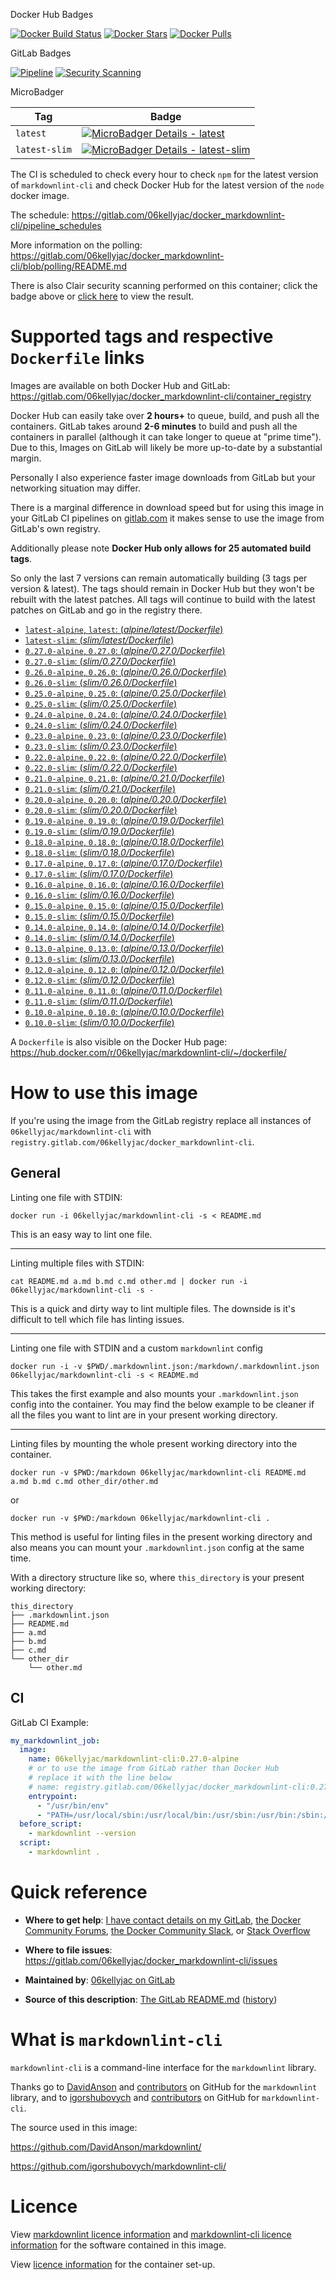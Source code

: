 [//]: # (This file is templated, please edit it in the templates folder)

[//]: # (<!-- markdownlint-disable MD013 -->)
[//]: # (Disabled MD013 due to how Docker Hub formats newlines in markdown)
[//]: # (Also using this funky commenting because Docker Hub shows HTML style markdown comments)

[docker_stars_shield]: https://img.shields.io/docker/stars/06kellyjac/markdownlint-cli.svg?style=flat-square
[docker_pulls_shield]: https://img.shields.io/docker/pulls/06kellyjac/markdownlint-cli.svg?style=flat-square
[docker_build_shield]: https://img.shields.io/docker/cloud/build/06kellyjac/markdownlint-cli.svg?style=flat-square
[docker_hub]: https://hub.docker.com/r/06kellyjac/markdownlint-cli/
[docker_hub_build]: https://hub.docker.com/r/06kellyjac/markdownlint-cli/builds/

Docker Hub Badges

[![Docker Build Status][docker_build_shield]][docker_hub_build] [![Docker Stars][docker_stars_shield]][docker_hub] [![Docker Pulls][docker_pulls_shield]][docker_hub]

[pipeline_badge]: https://gitlab.com/06kellyjac/docker_markdownlint-cli/badges/master/pipeline.svg
[pipeline_link]: https://gitlab.com/06kellyjac/docker_markdownlint-cli/pipelines
[scanning_badge]: https://img.shields.io/badge/security_scanning-click_me-%231DA0F7.svg
[security_dashboard_link]: https://gitlab.com/06kellyjac/docker_markdownlint-cli/security/dashboard

GitLab Badges

[![Pipeline][pipeline_badge]][pipeline_link] [![Security Scanning][scanning_badge]][security_dashboard_link]

[//]: # (TODO: Swap to official scanning badges in the future: <https://gitlab.com/gitlab-org/gitlab-ee/issues/4713> <https://gitlab.com/gitlab-org/gitlab-foss/issues/49874>)

[microbadger_latest_shield]: https://images.microbadger.com/badges/image/06kellyjac/markdownlint-cli.svg
[microbadger_latest]: https://microbadger.com/images/06kellyjac/markdownlint-cli
[microbadger_latest-slim_shield]: https://images.microbadger.com/badges/image/06kellyjac/markdownlint-cli:latest-slim.svg
[microbadger_latest]: https://microbadger.com/images/06kellyjac/markdownlint-cli
[microbadger_latest-slim]: https://microbadger.com/images/06kellyjac/markdownlint-cli:latest-slim

MicroBadger

| Tag | Badge |
|-----|-------|
| `latest` | [![MicroBadger Details - latest][microbadger_latest_shield]][microbadger_latest] |
| `latest-slim` | [![MicroBadger Details - latest-slim][microbadger_latest-slim_shield]][microbadger_latest-slim] |

The CI is scheduled to check every hour to check `npm` for the latest version of `markdownlint-cli` and check Docker Hub for the latest version of the `node` docker image.

The schedule: <https://gitlab.com/06kellyjac/docker_markdownlint-cli/pipeline_schedules>

More information on the polling: <https://gitlab.com/06kellyjac/docker_markdownlint-cli/blob/polling/README.md>

There is also Clair security scanning performed on this container; click the badge above or [click here][security_dashboard_link] to view the result.

# Supported tags and respective `Dockerfile` links

[latest_dockerfile]: https://gitlab.com/06kellyjac/docker_markdownlint-cli/blob/master/alpine/Dockerfile.latest
[0.27.0_dockerfile]: https://gitlab.com/06kellyjac/docker_markdownlint-cli/blob/master/alpine/Dockerfile.0.27.0
[0.26.0_dockerfile]: https://gitlab.com/06kellyjac/docker_markdownlint-cli/blob/master/alpine/Dockerfile.0.26.0
[0.25.0_dockerfile]: https://gitlab.com/06kellyjac/docker_markdownlint-cli/blob/master/alpine/Dockerfile.0.25.0
[0.24.0_dockerfile]: https://gitlab.com/06kellyjac/docker_markdownlint-cli/blob/master/alpine/Dockerfile.0.24.0
[0.23.0_dockerfile]: https://gitlab.com/06kellyjac/docker_markdownlint-cli/blob/master/alpine/Dockerfile.0.23.0
[0.22.0_dockerfile]: https://gitlab.com/06kellyjac/docker_markdownlint-cli/blob/master/alpine/Dockerfile.0.22.0
[0.21.0_dockerfile]: https://gitlab.com/06kellyjac/docker_markdownlint-cli/blob/master/alpine/Dockerfile.0.21.0
[0.20.0_dockerfile]: https://gitlab.com/06kellyjac/docker_markdownlint-cli/blob/master/alpine/Dockerfile.0.20.0
[0.19.0_dockerfile]: https://gitlab.com/06kellyjac/docker_markdownlint-cli/blob/master/alpine/Dockerfile.0.19.0
[0.18.0_dockerfile]: https://gitlab.com/06kellyjac/docker_markdownlint-cli/blob/master/alpine/Dockerfile.0.18.0
[0.17.0_dockerfile]: https://gitlab.com/06kellyjac/docker_markdownlint-cli/blob/master/alpine/Dockerfile.0.17.0
[0.16.0_dockerfile]: https://gitlab.com/06kellyjac/docker_markdownlint-cli/blob/master/alpine/Dockerfile.0.16.0
[0.15.0_dockerfile]: https://gitlab.com/06kellyjac/docker_markdownlint-cli/blob/master/alpine/Dockerfile.0.15.0
[0.14.0_dockerfile]: https://gitlab.com/06kellyjac/docker_markdownlint-cli/blob/master/alpine/Dockerfile.0.14.0
[0.13.0_dockerfile]: https://gitlab.com/06kellyjac/docker_markdownlint-cli/blob/master/alpine/Dockerfile.0.13.0
[0.12.0_dockerfile]: https://gitlab.com/06kellyjac/docker_markdownlint-cli/blob/master/alpine/Dockerfile.0.12.0
[0.11.0_dockerfile]: https://gitlab.com/06kellyjac/docker_markdownlint-cli/blob/master/alpine/Dockerfile.0.11.0
[0.10.0_dockerfile]: https://gitlab.com/06kellyjac/docker_markdownlint-cli/blob/master/alpine/Dockerfile.0.10.0

[latest_slim_dockerfile]: https://gitlab.com/06kellyjac/docker_markdownlint-cli/blob/master/slim/Dockerfile.latest
[0.27.0_slim_dockerfile]: https://gitlab.com/06kellyjac/docker_markdownlint-cli/blob/master/slim/Dockerfile.0.27.0
[0.26.0_slim_dockerfile]: https://gitlab.com/06kellyjac/docker_markdownlint-cli/blob/master/slim/Dockerfile.0.26.0
[0.25.0_slim_dockerfile]: https://gitlab.com/06kellyjac/docker_markdownlint-cli/blob/master/slim/Dockerfile.0.25.0
[0.24.0_slim_dockerfile]: https://gitlab.com/06kellyjac/docker_markdownlint-cli/blob/master/slim/Dockerfile.0.24.0
[0.23.0_slim_dockerfile]: https://gitlab.com/06kellyjac/docker_markdownlint-cli/blob/master/slim/Dockerfile.0.23.0
[0.22.0_slim_dockerfile]: https://gitlab.com/06kellyjac/docker_markdownlint-cli/blob/master/slim/Dockerfile.0.22.0
[0.21.0_slim_dockerfile]: https://gitlab.com/06kellyjac/docker_markdownlint-cli/blob/master/slim/Dockerfile.0.21.0
[0.20.0_slim_dockerfile]: https://gitlab.com/06kellyjac/docker_markdownlint-cli/blob/master/slim/Dockerfile.0.20.0
[0.19.0_slim_dockerfile]: https://gitlab.com/06kellyjac/docker_markdownlint-cli/blob/master/slim/Dockerfile.0.19.0
[0.18.0_slim_dockerfile]: https://gitlab.com/06kellyjac/docker_markdownlint-cli/blob/master/slim/Dockerfile.0.18.0
[0.17.0_slim_dockerfile]: https://gitlab.com/06kellyjac/docker_markdownlint-cli/blob/master/slim/Dockerfile.0.17.0
[0.16.0_slim_dockerfile]: https://gitlab.com/06kellyjac/docker_markdownlint-cli/blob/master/slim/Dockerfile.0.16.0
[0.15.0_slim_dockerfile]: https://gitlab.com/06kellyjac/docker_markdownlint-cli/blob/master/slim/Dockerfile.0.15.0
[0.14.0_slim_dockerfile]: https://gitlab.com/06kellyjac/docker_markdownlint-cli/blob/master/slim/Dockerfile.0.14.0
[0.13.0_slim_dockerfile]: https://gitlab.com/06kellyjac/docker_markdownlint-cli/blob/master/slim/Dockerfile.0.13.0
[0.12.0_slim_dockerfile]: https://gitlab.com/06kellyjac/docker_markdownlint-cli/blob/master/slim/Dockerfile.0.12.0
[0.11.0_slim_dockerfile]: https://gitlab.com/06kellyjac/docker_markdownlint-cli/blob/master/slim/Dockerfile.0.11.0
[0.10.0_slim_dockerfile]: https://gitlab.com/06kellyjac/docker_markdownlint-cli/blob/master/slim/Dockerfile.0.10.0

Images are available on both Docker Hub and GitLab: <https://gitlab.com/06kellyjac/docker_markdownlint-cli/container_registry>

Docker Hub can easily take over **2 hours+** to queue, build, and push all the containers.
GitLab takes around **2-6 minutes** to build and push all the containers in parallel (although it can take longer to queue at "prime time").
Due to this, Images on GitLab will likely be more up-to-date by a substantial margin.

Personally I also experience faster image downloads from GitLab but your networking situation may differ.

There is a marginal difference in download speed but for using this image in your GitLab CI pipelines on [gitlab.com](https://gitlab.com) it makes sense to use the image from GitLab's own registry.

Additionally please note **Docker Hub only allows for 25 automated build tags**.

So only the last 7 versions can remain automatically building (3 tags per version & latest).
The tags should remain in Docker Hub but they won't be rebuilt with the latest patches.
All tags will continue to build with the latest patches on GitLab and go in the registry there.

- [`latest-alpine`, `latest`: (*alpine/latest/Dockerfile*)][latest_dockerfile]
- [`latest-slim`: (*slim/latest/Dockerfile*)][latest_slim_dockerfile]
- [`0.27.0-alpine`, `0.27.0`: (*alpine/0.27.0/Dockerfile*)][0.27.0_dockerfile]
- [`0.27.0-slim`: (*slim/0.27.0/Dockerfile*)][0.27.0_slim_dockerfile]
- [`0.26.0-alpine`, `0.26.0`: (*alpine/0.26.0/Dockerfile*)][0.26.0_dockerfile]
- [`0.26.0-slim`: (*slim/0.26.0/Dockerfile*)][0.26.0_slim_dockerfile]
- [`0.25.0-alpine`, `0.25.0`: (*alpine/0.25.0/Dockerfile*)][0.25.0_dockerfile]
- [`0.25.0-slim`: (*slim/0.25.0/Dockerfile*)][0.25.0_slim_dockerfile]
- [`0.24.0-alpine`, `0.24.0`: (*alpine/0.24.0/Dockerfile*)][0.24.0_dockerfile]
- [`0.24.0-slim`: (*slim/0.24.0/Dockerfile*)][0.24.0_slim_dockerfile]
- [`0.23.0-alpine`, `0.23.0`: (*alpine/0.23.0/Dockerfile*)][0.23.0_dockerfile]
- [`0.23.0-slim`: (*slim/0.23.0/Dockerfile*)][0.23.0_slim_dockerfile]
- [`0.22.0-alpine`, `0.22.0`: (*alpine/0.22.0/Dockerfile*)][0.22.0_dockerfile]
- [`0.22.0-slim`: (*slim/0.22.0/Dockerfile*)][0.22.0_slim_dockerfile]
- [`0.21.0-alpine`, `0.21.0`: (*alpine/0.21.0/Dockerfile*)][0.21.0_dockerfile]
- [`0.21.0-slim`: (*slim/0.21.0/Dockerfile*)][0.21.0_slim_dockerfile]
- [`0.20.0-alpine`, `0.20.0`: (*alpine/0.20.0/Dockerfile*)][0.20.0_dockerfile]
- [`0.20.0-slim`: (*slim/0.20.0/Dockerfile*)][0.20.0_slim_dockerfile]
- [`0.19.0-alpine`, `0.19.0`: (*alpine/0.19.0/Dockerfile*)][0.19.0_dockerfile]
- [`0.19.0-slim`: (*slim/0.19.0/Dockerfile*)][0.19.0_slim_dockerfile]
- [`0.18.0-alpine`, `0.18.0`: (*alpine/0.18.0/Dockerfile*)][0.18.0_dockerfile]
- [`0.18.0-slim`: (*slim/0.18.0/Dockerfile*)][0.18.0_slim_dockerfile]
- [`0.17.0-alpine`, `0.17.0`: (*alpine/0.17.0/Dockerfile*)][0.17.0_dockerfile]
- [`0.17.0-slim`: (*slim/0.17.0/Dockerfile*)][0.17.0_slim_dockerfile]
- [`0.16.0-alpine`, `0.16.0`: (*alpine/0.16.0/Dockerfile*)][0.16.0_dockerfile]
- [`0.16.0-slim`: (*slim/0.16.0/Dockerfile*)][0.16.0_slim_dockerfile]
- [`0.15.0-alpine`, `0.15.0`: (*alpine/0.15.0/Dockerfile*)][0.15.0_dockerfile]
- [`0.15.0-slim`: (*slim/0.15.0/Dockerfile*)][0.15.0_slim_dockerfile]
- [`0.14.0-alpine`, `0.14.0`: (*alpine/0.14.0/Dockerfile*)][0.14.0_dockerfile]
- [`0.14.0-slim`: (*slim/0.14.0/Dockerfile*)][0.14.0_slim_dockerfile]
- [`0.13.0-alpine`, `0.13.0`: (*alpine/0.13.0/Dockerfile*)][0.13.0_dockerfile]
- [`0.13.0-slim`: (*slim/0.13.0/Dockerfile*)][0.13.0_slim_dockerfile]
- [`0.12.0-alpine`, `0.12.0`: (*alpine/0.12.0/Dockerfile*)][0.12.0_dockerfile]
- [`0.12.0-slim`: (*slim/0.12.0/Dockerfile*)][0.12.0_slim_dockerfile]
- [`0.11.0-alpine`, `0.11.0`: (*alpine/0.11.0/Dockerfile*)][0.11.0_dockerfile]
- [`0.11.0-slim`: (*slim/0.11.0/Dockerfile*)][0.11.0_slim_dockerfile]
- [`0.10.0-alpine`, `0.10.0`: (*alpine/0.10.0/Dockerfile*)][0.10.0_dockerfile]
- [`0.10.0-slim`: (*slim/0.10.0/Dockerfile*)][0.10.0_slim_dockerfile]

A `Dockerfile` is also visible on the Docker Hub page: <https://hub.docker.com/r/06kellyjac/markdownlint-cli/~/dockerfile/>

# How to use this image

If you're using the image from the GitLab registry replace all instances of `06kellyjac/markdownlint-cli` with `registry.gitlab.com/06kellyjac/docker_markdownlint-cli`.

## General

Linting one file with STDIN:

```shell
docker run -i 06kellyjac/markdownlint-cli -s < README.md
```

This is an easy way to lint one file.

---

Linting multiple files with STDIN:

```shell
cat README.md a.md b.md c.md other.md | docker run -i 06kellyjac/markdownlint-cli -s -
```

This is a quick and dirty way to lint multiple files. The downside is it's difficult to tell which file has linting issues.

---

Linting one file with STDIN and a custom `markdownlint` config

```shell
docker run -i -v $PWD/.markdownlint.json:/markdown/.markdownlint.json 06kellyjac/markdownlint-cli -s < README.md
```

This takes the first example and also mounts your `.markdownlint.json` config into the container. You may find the below example to be cleaner if all the files you want to lint are in your present working directory.

---

Linting files by mounting the whole present working directory into the container.

```shell
docker run -v $PWD:/markdown 06kellyjac/markdownlint-cli README.md a.md b.md c.md other_dir/other.md
```

or

```shell
docker run -v $PWD:/markdown 06kellyjac/markdownlint-cli .
```

This method is useful for linting files in the present working directory and also means you can mount your `.markdownlint.json` config at the same time.

With a directory structure like so, where `this_directory` is your present working directory:

```none
this_directory
├── .markdownlint.json
├── README.md
├── a.md
├── b.md
├── c.md
└── other_dir
    └── other.md
```

## CI

GitLab CI Example:

```yaml
my_markdownlint_job:
  image:
    name: 06kellyjac/markdownlint-cli:0.27.0-alpine
    # or to use the image from GitLab rather than Docker Hub
    # replace it with the line below
    # name: registry.gitlab.com/06kellyjac/docker_markdownlint-cli:0.27.0-alpine
    entrypoint:
      - "/usr/bin/env"
      - "PATH=/usr/local/sbin:/usr/local/bin:/usr/sbin:/usr/bin:/sbin:/bin"
  before_script:
    - markdownlint --version
  script:
    - markdownlint .
```

# Quick reference

- **Where to get help**:
  [I have contact details on my GitLab](https://gitlab.com/06kellyjac), [the Docker Community Forums](https://forums.docker.com/), [the Docker Community Slack](https://blog.docker.com/2016/11/introducing-docker-community-directory-docker-community-slack/), or [Stack Overflow](https://stackoverflow.com/search?tab=newest&q=docker)

- **Where to file issues**:
  <https://gitlab.com/06kellyjac/docker_markdownlint-cli/issues>

- **Maintained by**:
  [06kellyjac on GitLab](https://gitlab.com/06kellyjac)

- **Source of this description**:
  [The GitLab README.md](https://gitlab.com/06kellyjac/docker_markdownlint-cli/blob/master/README.md) ([history](https://gitlab.com/06kellyjac/docker_markdownlint-cli/commits/master/README.md))

# What is `markdownlint-cli`

`markdownlint-cli` is a command-line interface for the `markdownlint` library.

Thanks go to [DavidAnson](https://github.com/DavidAnson/) and [contributors](https://github.com/DavidAnson/markdownlint/graphs/contributors) on GitHub for the `markdownlint` library, and to [igorshubovych](https://github.com/igorshubovych/) and [contributors](https://github.com/igorshubovych/markdownlint-cli/graphs/contributors) on GitHub for `markdownlint-cli`.

The source used in this image:

<https://github.com/DavidAnson/markdownlint/>

<https://github.com/igorshubovych/markdownlint-cli/>

# Licence

View [markdownlint licence information](https://github.com/DavidAnson/markdownlint/blob/master/LICENSE) and [markdownlint-cli licence information](https://github.com/igorshubovych/markdownlint-cli/blob/master/LICENSE) for the software contained in this image.

View [licence information](https://gitlab.com/06kellyjac/docker_markdownlint-cli/blob/master/LICENSE) for the container set-up.

